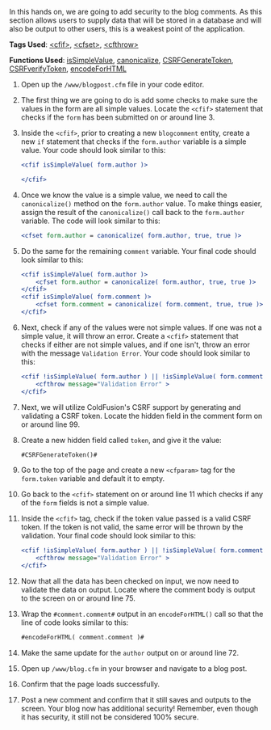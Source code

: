 In this hands on, we are going to add security to the blog comments. As this section allows users to supply data that will be stored in a database and will also be output to other users, this is a weakest point of the application.

**Tags Used**: [\<cfif>](https://helpx.adobe.com/coldfusion/cfml-reference/coldfusion-tags/tags-i/cfif.html), [\<cfset>](https://helpx.adobe.com/coldfusion/cfml-reference/coldfusion-tags/tags-r-s/cfset.html), [\<cfthrow>](https://helpx.adobe.com/coldfusion/cfml-reference/coldfusion-tags/tags-t/cfthrow.html)

**Functions Used**: [isSimpleValue](https://helpx.adobe.com/coldfusion/cfml-reference/coldfusion-functions/functions-in-k/issimplevalue.html), [canonicalize](https://helpx.adobe.com/coldfusion/cfml-reference/coldfusion-functions/functions-c-d/Canonicalize.html), [CSRFGenerateToken](https://helpx.adobe.com/coldfusion/cfml-reference/coldfusion-functions/functions-c-d/CSRFGenerateToken.html), [CSRFverifyToken](https://helpx.adobe.com/coldfusion/cfml-reference/coldfusion-functions/functions-c-d/CSRFVerifyToken.html), [encodeForHTML](https://helpx.adobe.com/coldfusion/cfml-reference/coldfusion-functions/functions-e-g/encodeforhtml.html)

1. Open up the `/www/blogpost.cfm` file in your code editor.
1. The first thing we are going to do is add some checks to make sure the values in the form are all simple values. Locate the `<cfif>` statement that checks if the `form` has been submitted on or around line 3.
1. Inside the `<cfif>`, prior to creating a new `blogcomment` entity, create a new `if` statement that checks if the `form.author` variable is a simple value. Your code should look similar to this:

    ```cfml
    <cfif isSimpleValue( form.author )>

    </cfif>
    ```

1. Once we know the value is a simple value, we need to call the `canonicalize()` method on the `form.author` value. To make things easier, assign the result of the `canonicalize()` call back to the `form.author` variable. The code will look similar to this:

    ```cfml
    <cfset form.author = canonicalize( form.author, true, true )>
    ```

1. Do the same for the remaining `comment` variable. Your final code should look similar to this:

    ```cfml
    <cfif isSimpleValue( form.author )>
        <cfset form.author = canonicalize( form.author, true, true )>
    </cfif>
    <cfif isSimpleValue( form.comment )>
        <cfset form.comment = canonicalize( form.comment, true, true )>
    </cfif>
    ```

1. Next, check if any of the values were not simple values. If one was not a simple value, it will throw an error. Create a `<cfif>` statement that checks if either are not simple values, and if one isn't, throw an error with the message `Validation Error`. Your code should look similar to this:

    ```cfml
    <cfif !isSimpleValue( form.author ) || !isSimpleValue( form.comment )>
        <cfthrow message="Validation Error" >
    </cfif>
    ```

1. Next, we will utilize ColdFusion's CSRF support by generating and validating a CSRF token. Locate the hidden field in the comment form on or around line 99.
1. Create a new hidden field called `token`, and give it the value:

    ```cfml
    #CSRFGenerateToken()#
    ```

1. Go to the top of the page and create a new `<cfparam>` tag for the `form.token` variable and default it to empty.
1. Go back to the `<cfif>` statement on or around line 11 which checks if any of the `form` fields is not a simple value.
1. Inside the `<cfif>` tag, check if the token value passed is a valid CSRF token. If the token is not valid, the same error will be thrown by the validation. Your final code should look similar to this:

    ```cfml
    <cfif !isSimpleValue( form.author ) || !isSimpleValue( form.comment ) || !CSRFVerifyToken( form.token )>
        <cfthrow message="Validation Error" >
    </cfif>
    ```

1. Now that all the data has been checked on input, we now need to validate the data on output. Locate where the comment body is output to the screen on or around line 75.
1. Wrap the `#comment.comment#` output in an `encodeForHTML()` call so that the line of code looks similar to this:

    ```cfml
    #encodeForHTML( comment.comment )#
    ```

1. Make the same update for the `author` output on or around line 72.
1. Open up `/www/blog.cfm` in your browser and navigate to a blog post.
1. Confirm that the page loads successfully.
1. Post a new comment and confirm that it still saves and outputs to the screen. Your blog now has additional security! Remember, even though it has security, it still not be considered 100% secure.
